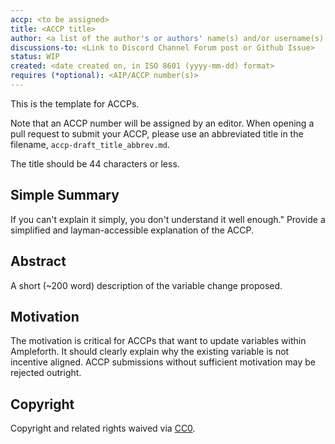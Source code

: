 ```yaml
---
accp: <to be assigned>
title: <ACCP title>
author: <a list of the author's or authors' name(s) and/or username(s), or name(s) and email(s), e.g. (use with the parentheses or triangular brackets): FirstName LastName (@GitHubUsername), FirstName LastName <foo@bar.com>, FirstName (@GitHubUsername) and GitHubUsername (@GitHubUsername)>
discussions-to: <Link to Discord Channel Forum post or Github Issue>
status: WIP
created: <date created on, in ISO 8601 (yyyy-mm-dd) format>
requires (*optional): <AIP/ACCP number(s)>
---
```


<!--You can leave these HTML comments in your merged ACCP and delete the visible duplicate text guides, they will not appear and may be helpful to refer to if you edit it again. This is the suggested template for new ACCPs. Note that an ACCP number will be assigned by an editor. When opening a pull request to submit your ACCP, please use an abbreviated title in the filename, `accp-draft_title_abbrev.md`. The title should be 44 characters or less.-->
This is the template for ACCPs.

Note that an ACCP number will be assigned by an editor. When opening a pull request to submit your ACCP, please use an abbreviated title in the filename, `accp-draft_title_abbrev.md`.

The title should be 44 characters or less.

## Simple Summary
<!--"If you can't explain it simply, you don't understand it well enough." Provide a simplified and layman-accessible explanation of the ACCP.-->
If you can't explain it simply, you don't understand it well enough." Provide a simplified and layman-accessible explanation of the ACCP.

## Abstract
<!--A short (~200 word) description of the variable change proposed.-->
A short (~200 word) description of the variable change proposed.

## Motivation
<!--The motivation is critical for ACCPs that want to update variables within Ampleforth. It should clearly explain why the existing variable is not incentive aligned. ACCP submissions without sufficient motivation may be rejected outright.-->
The motivation is critical for ACCPs that want to update variables within Ampleforth. It should clearly explain why the existing variable is not incentive aligned. ACCP submissions without sufficient motivation may be rejected outright.

## Copyright
Copyright and related rights waived via [CC0](https://creativecommons.org/publicdomain/zero/1.0/).
